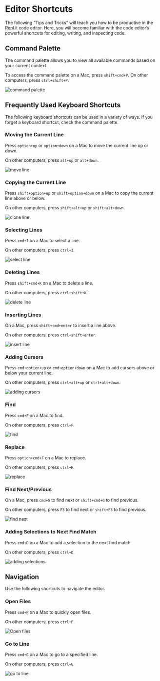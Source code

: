 
# Editor Shortcuts

The following “Tips and Tricks” will teach you how to be productive in the Repl.it code editor. Here, you will become familiar with the code editor’s powerful shortcuts for editing, writing, and inspecting code.


## Command Palette

The command palette allows you to view all available commands based on your current context. 

To access the command palette on a Mac, press `shift+cmd+P`. On other computers, press `ctrl+shift+P`.

![command palette](https://media.giphy.com/media/QfHVAcYeIKD3D3COZ0/giphy.gif)

## Frequently Used Keyboard Shortcuts

The following keyboard shortcuts can be used in a variety of ways. If you forget a keyboard shortcut, check the command palette.


### Moving the Current Line

Press `option+up` or `option+down` on a Mac to move the current line up or down. 

On other computers, press `alt+up` or `alt+down`.

![move line](https://media.giphy.com/media/TI9imRT8QpTGHYuaLw/giphy.gif)

### Copying the Current Line

Press `shift+option+up` or `shift+option+down` on a Mac to copy the current line above or below.

On other computers, press `shift+alt+up` or `shift+alt+down`.

![clone line](https://media.giphy.com/media/WqXFTA3784FlOk15aW/giphy.gif)

### Selecting Lines

Press `cmd+I` on a Mac to select a line. 

On other computers, press `ctrl+I`.

![select line](https://media.giphy.com/media/ftAlnwDT2U4KcRP6rs/giphy.gif)

### Deleting Lines

Press `shift+cmd+K` on a Mac to delete a line.

On other computers, press `ctrl+shift+K`.

![delete line](https://media.giphy.com/media/mCK6qXeh9AUfsjc6QE/giphy.gif)

### Inserting Lines

On a Mac, press `shift+cmd+enter` to insert a line above.

On other computers, press `ctrl+shift+enter`.

![insert line](https://media.giphy.com/media/iIYTXMcdYl1Q5IEC8t/giphy.gif)

### Adding Cursors

Press `cmd+option+up` or `cmd+option+down` on a Mac to add cursors above or below your current line. 

On other computers, press `ctrl+alt+up` or `ctrl+alt+down`.

![adding cursors](https://media.giphy.com/media/S6NFcjap96u7Dsv7Oc/giphy.gif)

### Find

Press `cmd+F` on a Mac to find.

On other computers, press `ctrl+F`.

![find](https://media.giphy.com/media/Zcd66Tdu4DjTSc6kgv/giphy.gif)

### Replace

Press `option+cmd+F` on a Mac to replace.

On other computers, press `ctrl+H`.

![replace](https://media.giphy.com/media/ck5DYmEfyv6LVgCAQM/giphy.gif)

### Find Next/Previous

On a Mac, press `cmd+G` to find next or `shift+cmd+G` to find previous.

On other computers, press `F3` to find next or `shift+F3` to find previous.

![find next](https://media.giphy.com/media/Zcd66Tdu4DjTSc6kgv/giphy.gif)

### Adding Selections to Next Find Match

Press `cmd+D` on a Mac to add a selection to the next find match.

On other computers, press `ctrl+D`.

![adding selections](https://media.giphy.com/media/MeJNRP69h6EAkrHqBC/giphy.gif)

## Navigation

Use the following shortcuts to navigate the editor.

### Open Files

Press `cmd+P` on a Mac to quickly open files.

On other computers, press `ctrl+P`.

![Open files](https://media.giphy.com/media/RMrVva0au7Eac8bKMW/giphy.gif)

### Go to Line

Press `cmd+G` on a Mac to go to a specified line.

On other computers, press `ctrl+G`.

![go to line](https://media.giphy.com/media/cmwP1EbWQVh0fwAzfb/giphy.gif)

